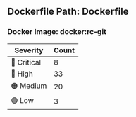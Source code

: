 ## Dockerfile Path: Dockerfile

### Docker Image: docker:rc-git
| Severity | Count |
|----------|-------|
| 🛑 Critical | 8 |
| 🔴 High | 33 |
| 🟠 Medium | 20 |
| 🟢 Low | 3 |